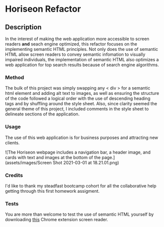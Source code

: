 # Hori**seo**n Refactor 

## Description
In the interest of making the web application more accessible to screen readers **and** seach engine optimized, this refactor focuses on the implementing semantic HTML principles. Not only does the use of semantic HTML allow screen readers to convey semantic infomation to visually impaired individuals, the implementation of semantic HTML also optimizes a web application for top search results because of search engine algorithms.

### Method
The bulk of this project was simply swapping any < div > for a semantic html element and adding alt text to images, as well as ensuring the structure of the code followed a logical order with the use of descending heading tags and by shuffling around the style sheet. Also, since clarity seemed the general theme of this project, I included comments in the style sheet to delineate sections of the application. 

### Usage
The use of this web application is for business purposes and attracting new clients.

![The Horiseon webpage includes a navigation bar, a header image, and cards with text and images at the bottom of the page.](assets/images/Screen Shot 2021-03-01 at 18.21.01.png)

### Credits
I'd like to thank my steadfast bootcamp cohort for all the collaborative help getting through this first homework assigment.

### Tests
You are more than welcome to test the use of semantic HTML yourself by downloading [this](https://chrome.google.com/webstore/detail/screen-reader/kgejglhpjiefppelpmljglcjbhoiplfn/related?hl=en) Chrome extension screen reader.